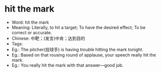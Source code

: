 # hit the mark

- Word: hit the mark
- Meaning: Literally, to hit a target; To have the desired effect; To be correct or accurate.
- Chinese: 中靶；(发言)中肯；达到目的
- Tags: 
- Eg.: The pitcher(投球手) is having trouble hitting the mark tonight.
- Eg.: Based on that rousing round of applause, your speech really hit the mark.
- Eg.: You really hit the mark with that answer—good job.
